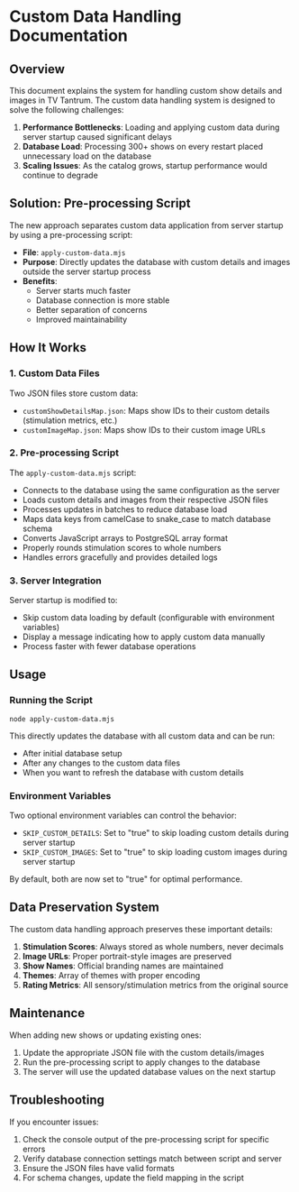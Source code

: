 # Custom Data Handling Documentation

## Overview

This document explains the system for handling custom show details and images in TV Tantrum. The custom data handling system is designed to solve the following challenges:

1. **Performance Bottlenecks**: Loading and applying custom data during server startup caused significant delays
2. **Database Load**: Processing 300+ shows on every restart placed unnecessary load on the database
3. **Scaling Issues**: As the catalog grows, startup performance would continue to degrade

## Solution: Pre-processing Script

The new approach separates custom data application from server startup by using a pre-processing script:

- **File**: `apply-custom-data.mjs`
- **Purpose**: Directly updates the database with custom details and images outside the server startup process
- **Benefits**: 
  - Server starts much faster
  - Database connection is more stable
  - Better separation of concerns
  - Improved maintainability

## How It Works

### 1. Custom Data Files

Two JSON files store custom data:

- `customShowDetailsMap.json`: Maps show IDs to their custom details (stimulation metrics, etc.)
- `customImageMap.json`: Maps show IDs to their custom image URLs

### 2. Pre-processing Script

The `apply-custom-data.mjs` script:

- Connects to the database using the same configuration as the server
- Loads custom details and images from their respective JSON files
- Processes updates in batches to reduce database load
- Maps data keys from camelCase to snake_case to match database schema
- Converts JavaScript arrays to PostgreSQL array format
- Properly rounds stimulation scores to whole numbers
- Handles errors gracefully and provides detailed logs

### 3. Server Integration

Server startup is modified to:

- Skip custom data loading by default (configurable with environment variables)
- Display a message indicating how to apply custom data manually
- Process faster with fewer database operations

## Usage

### Running the Script

```
node apply-custom-data.mjs
```

This directly updates the database with all custom data and can be run:
- After initial database setup
- After any changes to the custom data files
- When you want to refresh the database with custom details

### Environment Variables

Two optional environment variables can control the behavior:

- `SKIP_CUSTOM_DETAILS`: Set to "true" to skip loading custom details during server startup
- `SKIP_CUSTOM_IMAGES`: Set to "true" to skip loading custom images during server startup

By default, both are now set to "true" for optimal performance.

## Data Preservation System

The custom data handling approach preserves these important details:

1. **Stimulation Scores**: Always stored as whole numbers, never decimals
2. **Image URLs**: Proper portrait-style images are preserved 
3. **Show Names**: Official branding names are maintained
4. **Themes**: Array of themes with proper encoding
5. **Rating Metrics**: All sensory/stimulation metrics from the original source

## Maintenance

When adding new shows or updating existing ones:

1. Update the appropriate JSON file with the custom details/images
2. Run the pre-processing script to apply changes to the database
3. The server will use the updated database values on the next startup

## Troubleshooting

If you encounter issues:

1. Check the console output of the pre-processing script for specific errors
2. Verify database connection settings match between script and server
3. Ensure the JSON files have valid formats
4. For schema changes, update the field mapping in the script